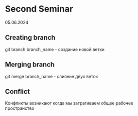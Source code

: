 # Second Seminar 
05.06.2024
## Creating branch
git branch branch_name - создание новой ветки

## Merging branch
git merge branch_name - слияние двух веток
## Conflict 
Конфликты возникают когда мы затрагиваем общее рабочее пространство